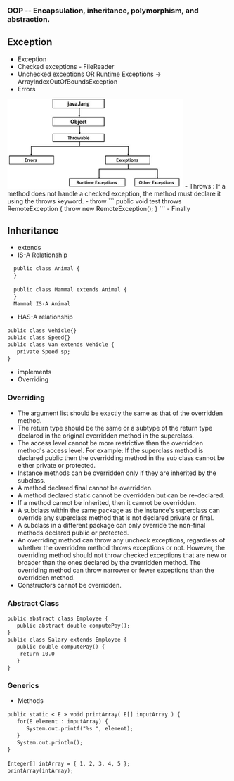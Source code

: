 ### OOP -- Encapsulation, inheritance, polymorphism, and abstraction.

## Exception 
- Exception
- Checked exceptions - FileReader 
- Unchecked exceptions OR Runtime Exceptions ->  ArrayIndexOutOfBoundsException
- Errors 
<img src="image/exception.JPG" width=400> 
- Throws : If a method does not handle a checked exception, the method must declare it using the throws keyword.
- throw  
```
   public void test throws RemoteException {
      throw new RemoteException();
   }
```
- Finally

## Inheritance
- extends 
- IS-A Relationship
```
  public class Animal {
  }

  public class Mammal extends Animal {
  }
  Mammal IS-A Animal
```
- HAS-A relationship
```
public class Vehicle{}
public class Speed{}
public class Van extends Vehicle {
   private Speed sp;
} 
```
- implements 
- Overriding

### Overriding
- The argument list should be exactly the same as that of the overridden method.
- The return type should be the same or a subtype of the return type declared in the original overridden method in the superclass.
- The access level cannot be more restrictive than the overridden method's access level. For example: If the superclass method is   
  declared public then the overridding method in the sub class cannot be either private or protected.
- Instance methods can be overridden only if they are inherited by the subclass.
- A method declared final cannot be overridden.
- A method declared static cannot be overridden but can be re-declared.
- If a method cannot be inherited, then it cannot be overridden.
- A subclass within the same package as the instance's superclass can override any superclass method that is not declared private or 
  final.
- A subclass in a different package can only override the non-final methods declared public or protected.
- An overriding method can throw any uncheck exceptions, regardless of whether the overridden method throws exceptions or not. However, the overriding method should not throw checked exceptions that are new or broader than the ones declared by the overridden method. The overriding method can throw narrower or fewer exceptions than the overridden method.
- Constructors cannot be overridden.

### Abstract Class
```
public abstract class Employee {
   public abstract double computePay();
}
public class Salary extends Employee {
   public double computePay() {
    return 10.0
   }
}
```

### Generics
- Methods
```
public static < E > void printArray( E[] inputArray ) {
   for(E element : inputArray) {
      System.out.printf("%s ", element);
   }
   System.out.println();
}

Integer[] intArray = { 1, 2, 3, 4, 5 };
printArray(intArray);
```

